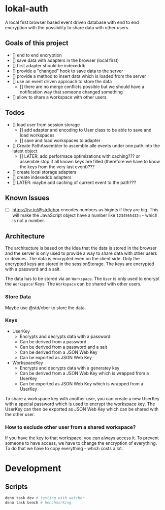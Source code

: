 # lokal-auth

A local first browser based event driven database with end to end encryption
with the possibility to share data with other users.

## Goals of this project

- [] end to end encryption
- [] save data with adapters in the browser (local first)
- [] first adapter should be indexeddb
- [] provide a "changed" hook to save data to the server
- [] provide a method to insert data which is loaded from the server
- [] use an event driven approach to store the data
  - [] there are no merge conflicts possible but we should have a notification
    way that someone changed something
- [] allow to share a workspace with other users

## Todos

- [] load user from session storage
  - [] add adapter and encoding to User class to be able to save and load
  workspaces
  - [] save and load workspaces to adapter
- [] Create PathAssembler to assemble alle events under one path into the latest
  object
  - [] LATER: add performace optimizations with caching??? or assemble stop if all
    known keys are filled (therefore we have to know the keys from the very last
    event)???
- [] create local storage adapters
- [] create indexeddb adapters
- [] LATER: maybe add caching of current event to the path???

## Known Issues

- [ ] https://jsr.io/@std/cbor encodes numbers as bigints if they are big. This
      will make the JavaScript object have a number like `1234565432n` - which
      is not a number.

## Architecture

The architecture is based on the idea that the data is stored in the browser and
the server is only used to provide a way to share data with other users or
devices. The data is encrypted even on the client side. Only the encrypted keys
are stored in the sessionStorage. The keys are encrypted with a password and a
salt.

The data has to be stored via an `Workspace`. The `User` is only used to encrypt
the `Workspace`-Keys. The `Workspace` can be shared with other users.

### Store Data

Maybe use @std/cbor to store the data.

### Keys

- UserKey
  - Encrypts and decrypts data with a password
  - Can be derived from a password
  - Can be derived from a password and a salt
  - Can be derived from a JSON Web Key
  - Can be exported as JSON Web Key
- WorkspaceKey
  - Encrypts and decrypts data with a generatey key
  - Can be derived from a JSON Web Key which is wrapped from a UserKey
  - Can be exported as JSON Web Key which is wrapped from a UserKey

To share a workspace key with another user, you can create a new UserKey with a
special password which is used to encrypt the workspace key. The UserKey can
then be exported as JSON Web Key which can be shared with the other user.

### How to exclude other user from a shared workspace?

If you have the key to that workspace, you can always access it. To prevent
someone to have access, we have to change the encryption of everything. To do
that we have to copy everything - which costs a lot.

# Development

## Scripts

```bash
deno task dev # testing with watcher
deno task bench # benchmarking
```
